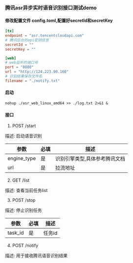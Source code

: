 ### 腾讯asr异步实时语音识别接口测试demo

#### 修改配置文件 config.toml,配置好secretId和secretKey

```toml
[tx]
endpoint = "asr.tencentcloudapi.com"
# 腾讯后台的api密钥信息
secretId = ""
secretKey = ""

[web]
# web监听的端口号
port = "8080"
url = "http://124.223.90.160"
# 识别结果保存文件名
filename = "./notify.txt"

```

#### 启动

```shell
nohup ./asr_web_linux_amd64 >> ./log.txt 2>&1 &
```



#### 接口

1. 	POST  /start

描述: 启动语音识别

| 参数        | 必填 | 描述                          |
| ----------- | ---- | ----------------------------- |
| engine_type | 是   | 识别引擎类型,具体参考腾讯文档 |
| url         | 是   | 拉流地址                      |



2. GET /list

描述: 查看当前任务list



3. POST /stop

描述: 停止识别任务

| 参数    | 必填 | 描述   |
| ------- | ---- | ------ |
| task_id | 是   | 任务id |



4. POST /notify

描述: 用于接收腾讯语音识别结果